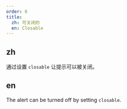 ```yaml
---
order: 6
title:
  zh: 可关闭的
  en: Closable
---
```


## zh

通过设置 `closable` 让提示可以被关闭。

## en

The alert can be turned off by setting `closable`.
